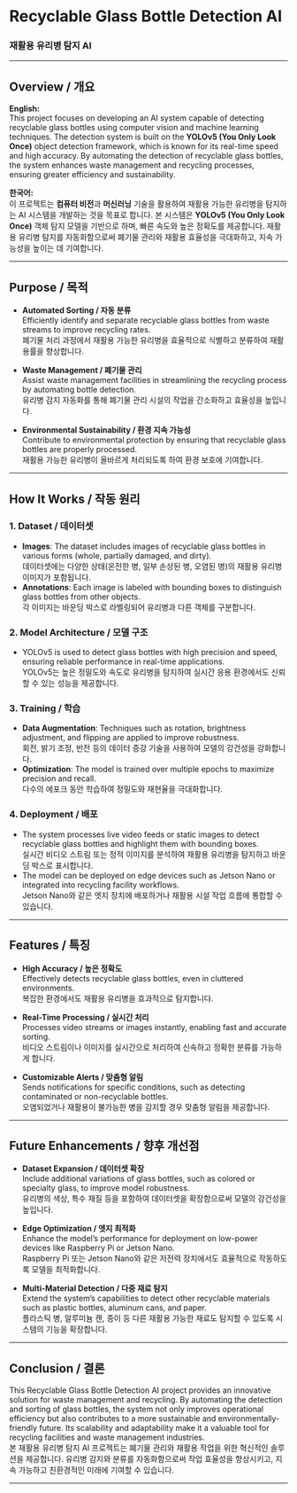 # Recyclable Glass Bottle Detection AI
### **재활용 유리병 탐지 AI**

---

## **Overview / 개요**

**English:**  
This project focuses on developing an AI system capable of detecting recyclable glass bottles using computer vision and machine learning techniques. The detection system is built on the **YOLOv5 (You Only Look Once)** object detection framework, which is known for its real-time speed and high accuracy. By automating the detection of recyclable glass bottles, the system enhances waste management and recycling processes, ensuring greater efficiency and sustainability.

**한국어:**  
이 프로젝트는 **컴퓨터 비전**과 **머신러닝** 기술을 활용하여 재활용 가능한 유리병을 탐지하는 AI 시스템을 개발하는 것을 목표로 합니다. 본 시스템은 **YOLOv5 (You Only Look Once)** 객체 탐지 모델을 기반으로 하며, 빠른 속도와 높은 정확도를 제공합니다. 재활용 유리병 탐지를 자동화함으로써 폐기물 관리와 재활용 효율성을 극대화하고, 지속 가능성을 높이는 데 기여합니다.

---

## **Purpose / 목적**

- **Automated Sorting / 자동 분류**  
  Efficiently identify and separate recyclable glass bottles from waste streams to improve recycling rates.  
  폐기물 처리 과정에서 재활용 가능한 유리병을 효율적으로 식별하고 분류하여 재활용률을 향상합니다.

- **Waste Management / 폐기물 관리**  
  Assist waste management facilities in streamlining the recycling process by automating bottle detection.  
  유리병 감지 자동화를 통해 폐기물 관리 시설의 작업을 간소화하고 효율성을 높입니다.

- **Environmental Sustainability / 환경 지속 가능성**  
  Contribute to environmental protection by ensuring that recyclable glass bottles are properly processed.  
  재활용 가능한 유리병이 올바르게 처리되도록 하여 환경 보호에 기여합니다.

---

## **How It Works / 작동 원리**

### **1. Dataset / 데이터셋**
- **Images**: The dataset includes images of recyclable glass bottles in various forms (whole, partially damaged, and dirty).  
  데이터셋에는 다양한 상태(온전한 병, 일부 손상된 병, 오염된 병)의 재활용 유리병 이미지가 포함됩니다.
- **Annotations**: Each image is labeled with bounding boxes to distinguish glass bottles from other objects.  
  각 이미지는 바운딩 박스로 라벨링되어 유리병과 다른 객체를 구분합니다.

### **2. Model Architecture / 모델 구조**
- YOLOv5 is used to detect glass bottles with high precision and speed, ensuring reliable performance in real-time applications.  
  YOLOv5는 높은 정밀도와 속도로 유리병을 탐지하여 실시간 응용 환경에서도 신뢰할 수 있는 성능을 제공합니다.

### **3. Training / 학습**
- **Data Augmentation**: Techniques such as rotation, brightness adjustment, and flipping are applied to improve robustness.  
  회전, 밝기 조정, 반전 등의 데이터 증강 기술을 사용하여 모델의 강건성을 강화합니다.
- **Optimization**: The model is trained over multiple epochs to maximize precision and recall.  
  다수의 에포크 동안 학습하여 정밀도와 재현율을 극대화합니다.

### **4. Deployment / 배포**
- The system processes live video feeds or static images to detect recyclable glass bottles and highlight them with bounding boxes.  
  실시간 비디오 스트림 또는 정적 이미지를 분석하여 재활용 유리병을 탐지하고 바운딩 박스로 표시합니다.
- The model can be deployed on edge devices such as Jetson Nano or integrated into recycling facility workflows.  
  Jetson Nano와 같은 엣지 장치에 배포하거나 재활용 시설 작업 흐름에 통합할 수 있습니다.

---

## **Features / 특징**

- **High Accuracy / 높은 정확도**  
  Effectively detects recyclable glass bottles, even in cluttered environments.  
  복잡한 환경에서도 재활용 유리병을 효과적으로 탐지합니다.

- **Real-Time Processing / 실시간 처리**  
  Processes video streams or images instantly, enabling fast and accurate sorting.  
  비디오 스트림이나 이미지를 실시간으로 처리하여 신속하고 정확한 분류를 가능하게 합니다.

- **Customizable Alerts / 맞춤형 알림**  
  Sends notifications for specific conditions, such as detecting contaminated or non-recyclable bottles.  
  오염되었거나 재활용이 불가능한 병을 감지할 경우 맞춤형 알림을 제공합니다.

---

## **Future Enhancements / 향후 개선점**

- **Dataset Expansion / 데이터셋 확장**  
  Include additional variations of glass bottles, such as colored or specialty glass, to improve model robustness.  
  유리병의 색상, 특수 재질 등을 포함하여 데이터셋을 확장함으로써 모델의 강건성을 높입니다.

- **Edge Optimization / 엣지 최적화**  
  Enhance the model’s performance for deployment on low-power devices like Raspberry Pi or Jetson Nano.  
  Raspberry Pi 또는 Jetson Nano와 같은 저전력 장치에서도 효율적으로 작동하도록 모델을 최적화합니다.

- **Multi-Material Detection / 다중 재료 탐지**  
  Extend the system’s capabilities to detect other recyclable materials such as plastic bottles, aluminum cans, and paper.  
  플라스틱 병, 알루미늄 캔, 종이 등 다른 재활용 가능한 재료도 탐지할 수 있도록 시스템의 기능을 확장합니다.

---

## **Conclusion / 결론**

This Recyclable Glass Bottle Detection AI project provides an innovative solution for waste management and recycling. By automating the detection and sorting of glass bottles, the system not only improves operational efficiency but also contributes to a more sustainable and environmentally-friendly future. Its scalability and adaptability make it a valuable tool for recycling facilities and waste management industries.  
본 재활용 유리병 탐지 AI 프로젝트는 폐기물 관리와 재활용 작업을 위한 혁신적인 솔루션을 제공합니다. 유리병 감지와 분류를 자동화함으로써 작업 효율성을 향상시키고, 지속 가능하고 친환경적인 미래에 기여할 수 있습니다.

---
